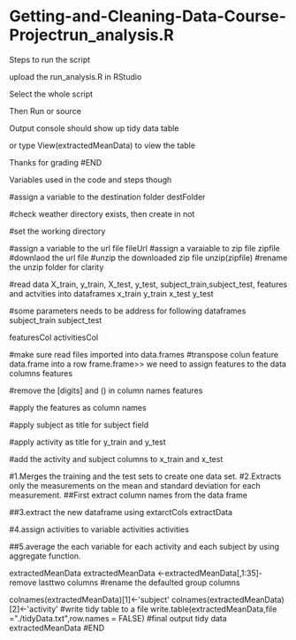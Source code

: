 # Getting-and-Cleaning-Data-Course-Projectrun_analysis.R 


Steps to run the script

upload the run_analysis.R in RStudio

Select the whole script 

Then Run or source

Output console should show up tidy data table

or type View(extractedMeanData) to view the table

Thanks for grading 
#END

Variables used in the code and steps though

#assign a variable to the destination folder
destFolder 

#check weather directory exists, then create in not

#set the working directory

#assign a variable to the url file
fileUrl
#assign a varaiable to zip file
zipfile
#downlaod the url file
#unzip the downloaded zip file
unzip(zipfile)
#rename the unzip folder for clarity

#read data X_train, y_train, X_test, y_test, subject_train,subject_test, features and actvities into dataframes
x_train
y_train
x_test
y_test

#some parameters needs to be address for following dataframes
subject_train
subject_test

featuresCol
activitiesCol


#make sure read files imported into data.frames
#transpose colun feature data.frame into a row frame.frame>> we need to assign features to the data columns
features

#remove the [digits] and () in column names
features

#apply the features as column names 

#apply subject as title for subject field

#apply activity as title for y_train and y_test

#add the activity and subject columns to x_train and x_test

#1.Merges the training and the test sets to create one data set.
#2.Extracts only the measurements on the mean and standard deviation for each measurement.
##First extract column names from the data frame

##3.extract the new dataframe using extarctCols
extractData

#4.assign activities to variable activities
activities

##5.average the  each variable for each activity and each subject by using aggregate function.

  extractedMeanData
  extractedMeanData <-extractedMeanData[,1:35]- remove lasttwo columns
#rename the defaulted group columns
  
  colnames(extractedMeanData)[1]<-'subject'
  colnames(extractedMeanData)[2]<-'activity'
#write tidy table to a file
  write.table(extractedMeanData,file ="./tidyData.txt",row.names = FALSE)
#final output tidy data  
  extractedMeanData
#END
